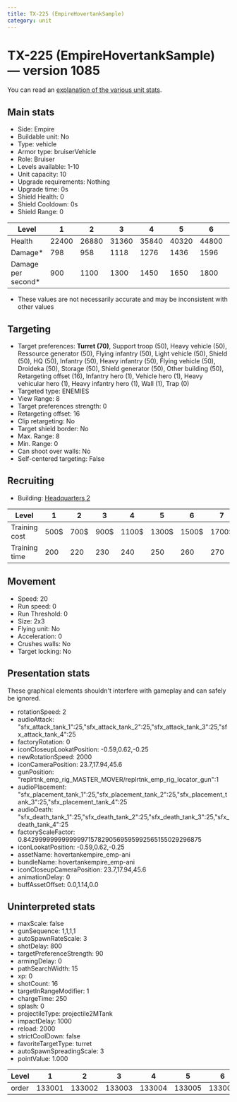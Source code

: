 ```yaml
---
title: TX-225 (EmpireHovertankSample)
category: unit
---
```


# TX-225 (EmpireHovertankSample) — version 1085

You can read an [explanation  of the various unit stats](unitexplained.md).

## Main stats

  * Side: Empire
  * Buildable unit: No
  * Type: vehicle
  * Armor type: bruiserVehicle
  * Role: Bruiser
  * Levels available: 1-10
  * Unit capacity: 10
  * Upgrade requirements: Nothing
  * Upgrade time: 0s
  * Shield Health: 0
  * Shield Cooldown: 0s
  * Shield Range: 0

|Level             |1    |2    |3    |4    |5    |6    |7    |8    |9    |10   |
|------------------|-----|-----|-----|-----|-----|-----|-----|-----|-----|-----|
|Health            |22400|26880|31360|35840|40320|44800|49280|53760|58240|67200|
|Damage*           |798  |958  |1118 |1276 |1436 |1596 |1756 |1915 |2075 |2395 |
|Damage per second*|900  |1100 |1300 |1450 |1650 |1800 |2000 |2200 |2350 |2750 |

* These values are not necessarily accurate and may be inconsistent with other values

## Targeting

  * Target preferences: **Turret (70)**, Support troop (50), Heavy vehicle (50), Ressource generator (50), Flying infantry (50), Light vehicle (50), Shield (50), HQ (50), Infantry (50), Heavy infantry (50), Flying vehicle (50), Droideka (50), Storage (50), Shield generator (50), Other building (50), Retargeting offset (16), Infantry hero (1), Vehicle hero (1), Heavy vehicular hero (1), Heavy infantry hero (1), Wall (1), Trap (0)
  * Targeted type: ENEMIES
  * View Range: 8
  * Target preferences strength: 0
  * Retargeting offset: 16
  * Clip retargeting: No
  * Target shield border: No
  * Max. Range: 8
  * Min. Range: 0
  * Can shoot over walls: No
  * Self-centered targeting: False

## Recruiting

  * Building: [Headquarters 2](empireHQ.html)

|Level        |1   |2   |3   |4    |5    |6    |7    |8    |9    |10   |
|-------------|----|----|----|-----|-----|-----|-----|-----|-----|-----|
|Training cost|500$|700$|900$|1100$|1300$|1500$|1700$|2000$|2100$|2300$|
|Training time|200 |220 |230 |240  |250  |260  |270  |280  |290  |300  |

## Movement

  * Speed: 20
  * Run speed: 0
  * Run Threshold: 0
  * Size: 2x3
  * Flying unit: No
  * Acceleration: 0
  * Crushes walls: No
  * Target locking: No

## Presentation stats

These graphical elements shouldn't interfere with gameplay and can safely be ignored.

  * rotationSpeed: 2
  * audioAttack: "sfx_attack_tank_1":25,"sfx_attack_tank_2":25,"sfx_attack_tank_3":25,"sfx_attack_tank_4":25
  * factoryRotation: 0
  * iconCloseupLookatPosition: -0.59,0.62,-0.25
  * newRotationSpeed: 2000
  * iconCameraPosition: 23.7,17.94,45.6
  * gunPosition: "replrtnk_emp_rig_MASTER_MOVER/replrtnk_emp_rig_locator_gun":1
  * audioPlacement: "sfx_placement_tank_1":25,"sfx_placement_tank_2":25,"sfx_placement_tank_3":25,"sfx_placement_tank_4":25
  * audioDeath: "sfx_death_tank_1":25,"sfx_death_tank_2":25,"sfx_death_tank_3":25,"sfx_death_tank_4":25
  * factoryScaleFactor: 0.842999999999999971578290569595992565155029296875
  * iconLookatPosition: -0.59,0.62,-0.25
  * assetName: hovertankempire_emp-ani
  * bundleName: hovertankempire_emp-ani
  * iconCloseupCameraPosition: 23.7,17.94,45.6
  * animationDelay: 0
  * buffAssetOffset: 0.0,1.14,0.0

## Uninterpreted stats

  * maxScale: false
  * gunSequence: 1,1,1,1
  * autoSpawnRateScale: 3
  * shotDelay: 800
  * targetPreferenceStrength: 90
  * armingDelay: 0
  * pathSearchWidth: 15
  * xp: 0
  * shotCount: 16
  * targetInRangeModifier: 1
  * chargeTime: 250
  * splash: 0
  * projectileType: projectile2MTank
  * impactDelay: 1000
  * reload: 2000
  * strictCoolDown: false
  * favoriteTargetType: turret
  * autoSpawnSpreadingScale: 3
  * pointValue: 1.000

|Level|1     |2     |3     |4     |5     |6     |7     |8     |9     |10    |
|-----|------|------|------|------|------|------|------|------|------|------|
|order|133001|133002|133003|133004|133005|133006|133007|133008|133009|133010|

